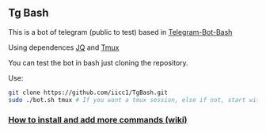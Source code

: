 Tg Bash
-
This is a bot of telegram (public to test) based in [Telegram-Bot-Bash](https://github.com/topkecleon/telegram-bot-bash)

Using dependences [JQ](https://github.com/stedolan/jq) and [Tmux](http://github.com/tmux/tmux)

You can test the bot in bash just cloning the repository.

Use:
``` bash
git clone https://github.com/iicc1/TgBash.git
sudo ./bot.sh tmux # If you want a tmux session, else if not, start without "tmux"
```

### [How to install and add more commands (wiki)](https://github.com/iicc1/TgBash/wiki)




